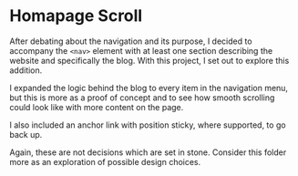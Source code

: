 # Homapage Scroll

After debating about the navigation and its purpose, I decided to accompany the `<nav>` element with at least one section describing the website and specifically the blog. With this project, I set out to explore this addition.

I expanded the logic behind the blog to every item in the navigation menu, but this is more as a proof of concept and to see how smooth scrolling could look like with more content on the page.

I also included an anchor link with position sticky, where supported, to go back up.

Again, these are not decisions which are set in stone. Consider this folder more as an exploration of possible design choices.
